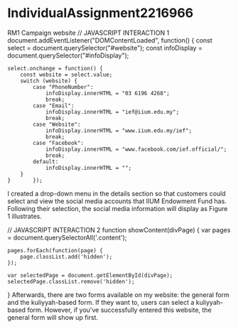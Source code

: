 # IndividualAssignment2216966
RM1 Campaign website
// JAVASCRIPT INTERACTION 1
document.addEventListener("DOMContentLoaded", function() {
    const select = document.querySelector("#website");
    const infoDisplay = document.querySelector("#infoDisplay");

    select.onchange = function() {
        const website = select.value;
        switch (website) {
            case "PhoneNumber":
                infoDisplay.innerHTML = "03 6196 4268";
                break;
            case "Email":
                infoDisplay.innerHTML = "ief@iium.edu.my";
                break;
            case "Website":
                infoDisplay.innerHTML = "www.iium.edu.my/ief";
                break;
            case "Facebook":
                infoDisplay.innerHTML = "www.facebook.com/ief.official/";
                break;
            default:
                infoDisplay.innerHTML = "";
        }
    }		});
I created a drop-down menu in the details section so that customers could select and view the social media accounts that IIUM Endowment Fund has. Following their selection, the social media information will display as Figure 1 illustrates.

// JAVASCRIPT INTERACTION 2
function showContent(divPage) {
    var pages = document.querySelectorAll('.content');
   
    pages.forEach(function(page) {
        page.classList.add('hidden');
    });

    var selectedPage = document.getElementById(divPage);
    selectedPage.classList.remove('hidden');
}
Afterwards, there are two forms available on my website: the general form and the kuliyyah-based form. If they want to, users can select a kuliyyah-based form. However, if you've successfully entered this website, the general form will show up first.
